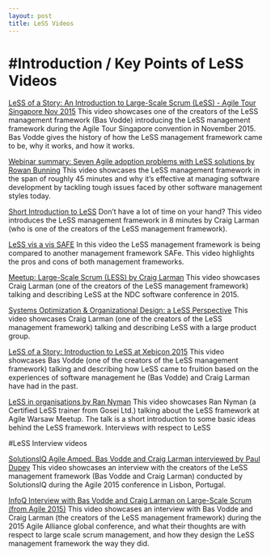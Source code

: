 ```yaml
---
layout: post
title: LeSS Videos
---
```


#Introduction / Key Points of LeSS Videos
=================

[LeSS of a Story: An Introduction to Large-Scale Scrum (LeSS) - Agile Tour Singapore Nov 2015](http://www.infoq.com/presentations/less)
This video showcases one of the creators of the LeSS management framework (Bas Vodde) introducing the LeSS management framework during the Agile Tour Singapore convention in November 2015. Bas Vodde gives the history of how the LeSS management framework came to be, why it works, and how it works.


[Webinar summary: Seven Agile adoption problems with LeSS solutions by Rowan Bunning](http://www.scrumwithstyle.com/webinar-summary-seven-agile-adoption-problems-less-solutions)
This video showcases the LeSS management framework in the span of roughly 45 minutes and why it’s effective at managing software development by tackling tough issues faced by other software management styles today.


[Short Introduction to LeSS](https://www.youtube.com/watch?v=dmMZ0pZhOgA)
Don’t have a lot of time on your hand? This video introduces the LeSS management framework in 8 minutes by Craig Larman (who is one of the creators of the LeSS management framework).


[LeSS vis a vis SAFE](https://www.youtube.com/watch?v=pe0TbgYADT4)
In this video the LeSS management framework is being compared to another management framework SAFe. This video highlights the pros and cons of both management frameworks.


[Meetup: Large-Scale Scrum (LESS) by Craig Larman](https://vimeo.com/120669541)
This video showcases Craig Larman (one of the creators of the LeSS management framework) talking and describing LeSS at the NDC software conference in 2015.


[Systems Optimization & Organizational Design: a LeSS Perspective](https://www.youtube.com/watch?v=xJXPUZ0m38g)
This video showcases Craig Larman (one of the creators of the LeSS management framework) talking and describing LeSS with a large product group.


[LeSS of a Story: Introduction to LeSS at Xebicon 2015](https://www.youtube.com/watch?v=E4vpDeyqEN4)
This video showcases Bas Vodde (one of the creators of the LeSS management framework) talking and describing how LeSS came to fruition based on the experiences of software management he (Bas Vodde) and Craig Larman have had in the past.




[LeSS in organisations by Ran Nyman](https://www.youtube.com/watch?v=ZISdTPrtS0o)
This video showcases Ran Nyman (a Certified LeSS trainer from Gosei Ltd.) talking about the LeSS framework at Agile Warsaw Meetup. The talk is a short introduction to some basic ideas behind the LeSS framework.
Interviews with respect to LeSS

#LeSS Interview videos

[SolutionsIQ Agile Amped. Bas Vodde and Craig Larman interviewed by Paul Dupey](https://www.youtube.com/watch?v=y4qBCwLqDTA)
This video showcases an interview with the creators of the LeSS management framework (Bas Vodde and Craig Larman) conducted by SolutionsIQ during the Agile 2015 conference in Lisbon, Portugal.


[InfoQ Interview with Bas Vodde and Craig Larman on Large-Scale Scrum (from Agile 2015)](http://www.infoq.com/interviews/agile2015-vodde-larman)
This video showcases an interview with Bas Vodde and Craig Larman (the creators of the LeSS management framework) during the 2015 Agile Alliance global conference, and what their thoughts are with respect to large scale scrum management, and how they design the LeSS management framework the way they did.
